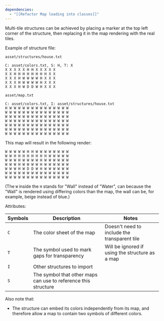 ```yaml
---
dependencies:
  - "[[Refactor Map loading into classes]]"
---
```

Multi-tile structures can be achieved by placing a marker at the top left corner of the structure, then replacing it in the map rendering with the real tiles.

Example of structure file:

`asset/structures/house.txt`

```
C: asset/colors.txt, S: H, T: X
X X X X X H H X X X X X
X X H H H H H H H H X X
X X X H W W W W H X X X
X X X H W W W W H X X X
X X X H W D D W H X X X
```

`asset/map.txt`
```
C: asset/colors.txt, I: asset/structures/house.txt 
H W W W W W W W W W W W W W W
W W W W W W W W W W W W W W W
W W W W W W W W W W W W W W W
W W W W W W W W W W W W W W W
W W W W W W W W W W W W W W W
W W W W W W W W W W W W W W W
W W W W W W W W W W W W W W W
```

This map will result in the following render:

```
W W W W W H H W W W W W W W W
W W H H H H H H H H W W W W W
W W W H W W W W H W W W W W W
W W W H W W W W H W W W W W W
W W W H W D D W H W W W W W W
W W W W W W W W W W W W W W W
W W W W W W W W W W W W W W W
```
(The `W` inside the `H` stands for "Wall" instead of "Water", can because the "Wall" is rendered using differing colors than the map, the wall can be, for example, beige instead of blue.)

Attributes:


| Symbols | Description                                                    | Notes                                           |
| ------- | -------------------------------------------------------------- | ----------------------------------------------- |
| `C`     | The color sheet of the map                                     | Doesn't need to include the transparent tile    |
| `T`     | The symbol used to mark gaps for transparency                  | Will be ignored if using the structure as a map |
| `I`     | Other structures to import                                     |                                                 |
| `S`     | The symbol that other maps can use to reference this structure |                                                 |

Also note that:
- The structure can embed its colors independently from its map, and therefore allow a map to contain two symbols of different colors.